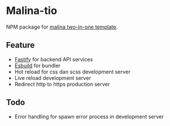 # Malina-tio

NPM package for [malina two-in-one template](https://github.com/ulmzr/malina-tio-template).

## Feature

-  [Fastify](https://fastify.io) for backend API services
-  [Esbuild](https://esbuild.github.io/) for bundler
-  Hot reload for css dan scss development server
-  Live reload development server
-  Redirect http to https production server

## Todo

-  Error handling for spawn error process in development server
